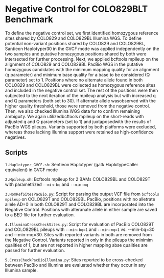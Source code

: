 # Negative Control for COLO829BLT Benchmark


To define the negative control set, we first identified homozygous reference sites shared by  COLO829 and COLO829BL Illumina WGS. To define potential non-variant positions shared by COLO829 and COLO829BL, Santieon Haplotyper30 in the GVCF mode was applied independently on the two samples and putative homozygous positions shared by both were intersected for further processing. Next, we applied bcftools mpileup on the alignment of COLO829 and COLO829BL PacBio WGS in the putative homozygous candidates with the minimum mapping quality for an alignment (q parameter) and minimum base quality for a base to be considered (Q parameter) set to 1. Positions where no alternate allele found in both COLO829 and COLO829BL were collected as homozygous reference sites and included in the negative control set. The rest of the positions were then subjected to the next iteration of the mpileup analysis but with increased q and Q parameters (both set to 30). If alternate allele wasobserved with the higher quality threshold, those were removed from the negative control. Then, we also checked Illumina WGS data for to confirm remaining ambiguity. We again utilizedbcftools mpileup on the short-reads with adjusted q and Q parameters (set to 1) and juxtaposedwith the results of PacBio WGS pileups. Variants supported by both platforms were excluded, whereas those lacking Illumina support were retained as high-confidence negatives.

## Scripts

`1.Haplotyper_GVCF.sh`: Sentieon Haplotyper (gatk HaplotypeCaller equivalent) in GVCF mode 

`2.Mpileup.sh`: Bcftools mpileup for 2 BAMs COLO829BL and COLO829T with parametrized `--min-bq` and `--min-mq`

`3.HomRefSitesPacBio.py`: Script for parsing the output VCF file from `bcftools mpileup` on COLO829T and COLO829BL PacBio, positions with no alletrate allele AD=0 in both COLO829T and COLO829BL are incorporated into the Negative Control. Positions with alteranate allele in either sample are saved to a BED file for further evaluation.

`4.IlluminaCrossCheckSites.py`: Script for evaluation of PacBio COLO829T and COLO829BL pileups with `--min-bq=1` and `--min-mq=1` vs. --min-bq=30 and --min-mq=30. Sites with reported variants in both are removed from the Negative Control. Variants reported in only in the pileups the minimim qualities of 1, but are not reported in higher mapping abse qualities are passed for further evaluation. 

`5.CrossCheckPacBioIllumina.py`: Sites reported to be cross-checked between PacBio and Illumina are evaluated whether they occur in any Illumina sample. 